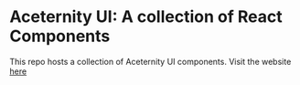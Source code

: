 # Aceternity UI: A collection of React Components

This repo hosts a collection of Aceternity UI components. Visit the website [here](https://ui.aceternity.com)
